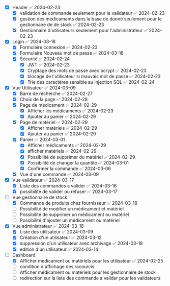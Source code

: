- [x] Header ✅ 2024-02-23
	- [x] validation de commande seulement pour le validateur ✅ 2024-02-23
	- [x] gestion des médicaments dans la base de donné seulement pour le gestionnaire de de stock ✅ 2024-02-23
	- [x] Gestionnaire d'utilisateurs seulement pour l'administrateur ✅ 2024-02-23
- [x] Login ✅ 2024-03-18
	- [x] Formulaire connexion ✅ 2024-02-23
	- [x] Formulaire Nouveau mot de passe ✅ 2024-03-18
	- [x] Sécurité ✅ 2024-02-24
		- [x] JWT ✅ 2024-02-23
		- [x] Cryptage des mots de passe avec bcrypt ✅ 2024-02-23
		- [x] blocage de l'utilisateur si mauvais mot de passe ✅ 2024-02-23
		- [x] Trie des caractères sensible au injection SQL ✅ 2024-02-24
- [x] Vue Utilisateur ✅ 2024-03-09
	- [x] Barre de recherche ✅ 2024-02-27
	- [x] Choix de la page ✅ 2024-02-28
	- [x] Page de médicament ✅ 2024-02-29
		- [x] Afficher les médicaments ✅ 2024-02-23
		- [x] Ajouter au panier ✅ 2024-02-29
	- [x] Page de matériel ✅ 2024-02-29
		- [x] Afficher matériels ✅ 2024-02-29
		- [x] Ajouter au panier ✅ 2024-02-29
	- [x] Panier ✅ 2024-03-01
		- [x] Afficher médicaments ✅ 2024-02-29
		- [x] afficher matériels ✅ 2024-02-29
		- [x] Possibilité de supprimer du matériel ✅ 2024-02-29
		- [x] Possibilité de changer la quantité ✅ 2024-03-01
		- [x] Confirmer la commande ✅ 2024-03-06
	- [x] Vue d'une commande ✅ 2024-03-09
- [x] Vue validateur ✅ 2024-03-17
	- [x] Liste des commandes a valider ✅ 2024-03-16
	- [x] possibilité de valider ou refuser ✅ 2024-03-17
- [ ] Vue gestionnaire de stock
	- [x] Commande de produits chez fournisseur ✅ 2024-03-18
	- [ ] Possibilité de modifier un médicament et matériel
	- [ ] Possibilité de supprimer un médicament ou matériel
	- [ ] Possibilité d'ajouter un médicament ou matériel
- [x] Vue administrateur ✅ 2024-03-18
	- [x] Liste des utilisateur ✅ 2024-03-09
	- [x] Création d'un utilisateur ✅ 2024-03-12
	- [x] suppression d'un utilisateur avec archivage ✅ 2024-03-18
	- [x] edition d'un utilisateur ✅ 2024-03-14
- [ ] Dashboard
	- [x] Afficher medicament ou matériels pour les utilisateur ✅ 2024-02-25
	- [ ] condition d'affichage des racourcis
	- [ ] Afficher médicament ou matériels pour les gestionnaire de stock
	- [ ] redirection sur la liste des commande a valider pour les validateurs